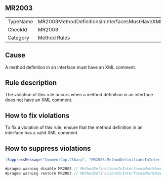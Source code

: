 ## MR2003

<table>
<tr>
  <td>TypeName</td>
  <td>MR2003MethodDefinitionsInInterfacesMustHaveXMLComment</td>
</tr>
<tr>
  <td>CheckId</td>
  <td>MR2003</td>
</tr>
<tr>
  <td>Category</td>
  <td>Method Rules</td>
</tr>
</table>

## Cause

A method definition in an interface must have an XML comment.

## Rule description

The violation of this rule occurs when a method definition in an interface does not have an XML comment.

## How to fix violations

To fix a violation of this rule, ensure that the method definition in an interface has a valid XML comment.

## How to suppress violations

```csharp
[SuppressMessage("CommentCop.CSharp", "MR2003:MethodDefinitionsInInterfacesMustHaveXMLComment", Justification = "Reviewed.")]
```

```csharp
#pragma warning disable MR2003 // MethodDefinitionsInInterfacesMustHaveXMLComment
#pragma warning restore MR2003 // MethodDefinitionsInInterfacesMustHaveXMLComment
```